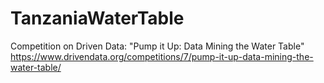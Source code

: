 # TanzaniaWaterTable
Competition on Driven Data: "Pump it Up: Data Mining the Water Table"
https://www.drivendata.org/competitions/7/pump-it-up-data-mining-the-water-table/
